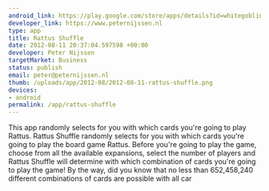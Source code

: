 ```yaml
--- 
android_link: https://play.google.com/store/apps/details?id=whitegoblingames.rattus
developer_link: https://www.peternijssen.nl
type: app
title: Rattus Shuffle
date: 2012-08-11 20:37:04.597598 +00:00
developer: Peter Nijssen
targetMarket: Business
status: publish
email: peter@peternijssen.nl
thumb: /uploads/app/2012-08/2012-08-11-rattus-shuffle.png
devices: 
- android
permalink: /app/rattus-shuffle
---
```


This app randomly selects for you with which cards you're going to play 
Rattus.
Rattus Shuffle randomly selects for you with which cards you're going to play the board game Rattus. Before you're going to play the game, choose from all the available expansions, select the number of players and Rattus Shuffle will determine with which combination of cards you're going to play the game! By the way, did you know that no less than 652,458,240 different combinations of cards are possible with all car
